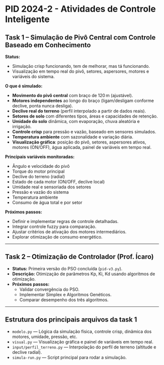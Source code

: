 
# PID 2024-2 - Atividades de Controle Inteligente

## Task 1 – Simulação de Pivô Central com Controle Baseado em Conhecimento

**Status:**

- Simulação crisp funcionando, tem de melhorar, mas tá funcionando.
- Visualização em tempo real do pivô, setores, aspersores, motores e variáveis do sistema.

**O que é simulado:**

- **Movimento do pivô central** com braço de 120 m (ajustável).
- **Motores independentes** ao longo do braço (ligam/desligam conforme declive, ponta nunca desliga).
- **Declive real do terreno** (perfil interpolado a partir de dados reais).
- **Setores de solo** com diferentes tipos, áreas e capacidades de retenção.
- **Umidade do solo** dinâmica, com evaporação, chuva aleatória e irrigação.
- **Controle crisp** para pressão e vazão, baseado em sensores simulados.
- **Temperatura ambiente** com sazonalidade e variação diária.
- **Visualização gráfica**: posição do pivô, setores, aspersores ativos, motores (ON/OFF), água aplicada, painel de variáveis em tempo real.

**Principais variáveis monitoradas:**

- Ângulo e velocidade do pivô
- Torque do motor principal
- Declive do terreno (radial)
- Estado de cada motor (ON/OFF, declive local)
- Umidade real e sensoriada dos setores
- Pressão e vazão do sistema
- Temperatura ambiente
- Consumo de água total e por setor

**Próximos passos:**

- Definir e implementar regras de controle detalhadas.
- Integrar controle fuzzy para comparação.
- Ajustar critérios de ativação dos motores intermediários.
- Explorar otimização de consumo energético.

---

## Task 2 – Otimização de Controlador (Prof. Ícaro)

- **Status:** Primeira versão do PSO concluída (`pid-v3.py`).
- **Descrição:** Otimização de parâmetros Kp, Ki, Kd usando algoritmos de otimização.
- **Próximos passos:**
  - Validar convergência do PSO.
  - Implementar Simplex e Algoritmos Genéticos.
  - Comparar desempenho dos três algoritmos.

---

## Estrutura dos principais arquivos da task 1

- `modelo.py` — Lógica da simulação física, controle crisp, dinâmica dos motores, umidade, pressão, etc.
- `visual.py` — Visualização gráfica e painel de variáveis em tempo real.
- `input/perfil_terreno.py` — Interpolação do perfil de terreno (altitude e declive radial).
- `simula-run.py` — Script principal para rodar a simulação.

